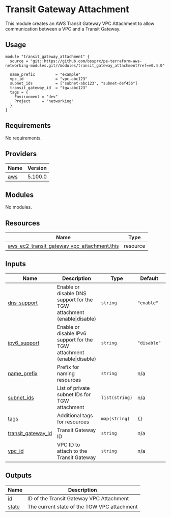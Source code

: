 # Transit Gateway Attachment

This module creates an AWS Transit Gateway VPC Attachment to allow communication between a VPC and a Transit Gateway.

## Usage

```hcl
module "transit_gateway_attachment" {
  source = "git::https://github.com/bssprx/pe-terraform-aws-networking-modules.git//modules/transit_gateway_attachment?ref=v0.4.0"

  name_prefix         = "example"
  vpc_id              = "vpc-abc123"
  subnet_ids          = ["subnet-abc123", "subnet-def456"]
  transit_gateway_id  = "tgw-abc123"
  tags = {
    Environment = "dev"
    Project     = "networking"
  }
}
```
<!-- BEGIN_TF_DOCS -->
## Requirements

No requirements.

## Providers

| Name | Version |
|------|---------|
| <a name="provider_aws"></a> [aws](#provider\_aws) | 5.100.0 |

## Modules

No modules.

## Resources

| Name | Type |
|------|------|
| [aws_ec2_transit_gateway_vpc_attachment.this](https://registry.terraform.io/providers/hashicorp/aws/latest/docs/resources/ec2_transit_gateway_vpc_attachment) | resource |

## Inputs

| Name | Description | Type | Default | Required |
|------|-------------|------|---------|:--------:|
| <a name="input_dns_support"></a> [dns\_support](#input\_dns\_support) | Enable or disable DNS support for the TGW attachment (enable\|disable) | `string` | `"enable"` | no |
| <a name="input_ipv6_support"></a> [ipv6\_support](#input\_ipv6\_support) | Enable or disable IPv6 support for the TGW attachment (enable\|disable) | `string` | `"disable"` | no |
| <a name="input_name_prefix"></a> [name\_prefix](#input\_name\_prefix) | Prefix for naming resources | `string` | n/a | yes |
| <a name="input_subnet_ids"></a> [subnet\_ids](#input\_subnet\_ids) | List of private subnet IDs for TGW attachment | `list(string)` | n/a | yes |
| <a name="input_tags"></a> [tags](#input\_tags) | Additional tags for resources | `map(string)` | `{}` | no |
| <a name="input_transit_gateway_id"></a> [transit\_gateway\_id](#input\_transit\_gateway\_id) | Transit Gateway ID | `string` | n/a | yes |
| <a name="input_vpc_id"></a> [vpc\_id](#input\_vpc\_id) | VPC ID to attach to the Transit Gateway | `string` | n/a | yes |

## Outputs

| Name | Description |
|------|-------------|
| <a name="output_id"></a> [id](#output\_id) | ID of the Transit Gateway VPC Attachment |
| <a name="output_state"></a> [state](#output\_state) | The current state of the TGW VPC attachment |
<!-- END_TF_DOCS -->
